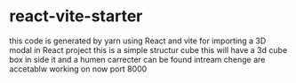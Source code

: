 # react-vite-starter
this code is generated  by yarn using React and vite for importing a 3D modal in React project  this is a simple  structur cube
this will have a 3d cube box in side it and a humen carrecter can be found
intream chenge are accetablw
working on now port 8000
